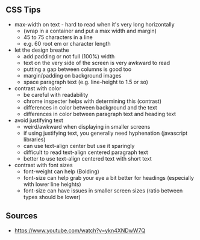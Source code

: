 ## CSS Tips
- max-width on text - hard to read when it's very long horizontally
    - (wrap in a container and put a max width and margin)
    - 45 to 75 characters in a line
    - e.g. 60 root em or character length
- let the design breathe
    - add padding or not full (100%) width
    - text on the very side of the screen is very awkward to read
    - putting a gap between columns is good too
    - margin/padding on background images
    - space paragraph text (e.g. line-height to 1.5 or so)
- contrast with color
    - be careful with readability
    - chrome inspecter helps with determining this (contrast)
    - differences in color between background and the text
    - differences in color between paragraph text and heading text
- avoid justifying text
    - weird/awkward when displaying in smaller screens
    - if using justifying text, you generally need hyphenation (javascript libraries)
    - can use text-align center but use it sparingly
    - difficult to read text-align centered paragraph text 
    - better to use text-align centered text with short text
- contrast with font sizes
    - font-weight can help (Bolding)
    - font-size can help grab your eye a bit better for headings (especially with lower line heights)
    - font-size can have issues in smaller screen sizes (ratio between types should be lower)

## Sources
- https://www.youtube.com/watch?v=ykn4XNDwW7Q
